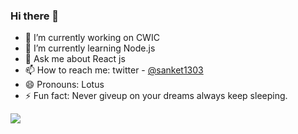 ### Hi there 👋

- 🔭 I’m currently working on CWIC
- 🌱 I’m currently learning Node.js
- 💬 Ask me about React js
- 📫 How to reach me: twitter - [@sanket1303](https://twitter.com/sanket1303)
- 😄 Pronouns: Lotus
- ⚡ Fun fact: Never giveup on your dreams always keep sleeping.

<img src="https://github-readme-stats.vercel.app/api?username=Waynehead99799&&show_icons=true&title_color=ffffff&icon_color=bb2acf&text_color=daf7dc&bg_color=151515"/>
